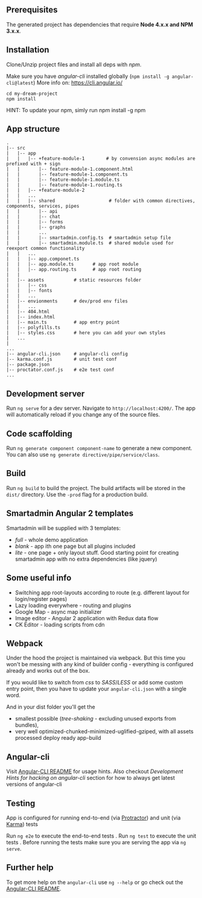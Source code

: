 ## Prerequisites

The generated project has dependencies that require **Node 4.x.x and NPM 3.x.x**.
 

## Installation

Clone/Unzip project files and install all deps with *npm*.

Make sure you have *angular-cli* installed globally (`npm install -g angular-cli@latest`)
More info on: https://cli.angular.io/


```
cd my-dream-project
npm install
```

HINT: To update your npm, simly run npm install -g npm 

## App structure

```
.
|-- src
|   |-- app
|   |   |-- +feature-module-1        # by convension async modules are prefixed with + sign            
|   |       |-- feature-module-1.component.html
|   |       |-- feature-module-1.component.ts
|   |       |-- feature-module-1.module.ts
|   |       |-- feature-module-1.routing.ts
|   |   |-- +feature-module-2
|   |   ...
|   |   |-- shared                    # folder with common directives, components, services, pipes 
|   |       |-- api                   
|   |       |-- chat
|   |       |-- forms
|   |       |-- graphs
|   |       ...
|   |       |-- smartadmin.config.ts  # smartadmin setup file
|   |       |-- smartadmin.module.ts  # shared module used for reexport common functionality
|   |   ...    
|   |   |-- app.componet.ts
|   |   |-- app.module.ts       # app root module
|   |   |-- app.routing.ts      # app root routing  
|   |       
|   |-- assets           # static resources folder
|   |   |-- css   
|   |   |-- fonts   
|   |   ...   
|   |-- envionments      # dev/prod env files
|   |   ...   
|   |-- 404.html    
|   |-- index.html   
|   |-- main.ts          # app entry point 
|   |-- polyfills.ts     
|   |-- styles.css       # here you can add your own styles
|   ...
|
...
|-- angular-cli.json     # angular-cli config
|-- karma.conf.js        # unit test conf
|-- package.json
|-- proctator.conf.js    # e2e test conf
...

```

## Development server

Run `ng serve` for a dev server. Navigate to `http://localhost:4200/`. The app will automatically reload if you change any of the source files.

## Code scaffolding

Run `ng generate component component-name` to generate a new component. You can also use `ng generate directive/pipe/service/class`.

## Build

Run `ng build` to build the project. The build artifacts will be stored in the `dist/` directory. Use the `-prod` flag for a production build.


## Smartadmin Angular 2 templates

Smartadmin will be supplied with 3 templates: 
* *full* - whole demo application
* *blank* - app ith one page but all plugins included
* *lite* - one page + only layout stuff. Good starting point for creating smartadmin app with no extra dependencies (like jquery) 

## Some useful info

* Switching app root-layouts according to route (e.g. different layout for login/register pages) 
* Lazy loading everywhere - routing and plugins 
* Google Map - async map initializer 
* Image editor - Angular 2 application with Redux data flow 
* CK Editor - loading scripts from cdn


## Webpack

Under the hood the project is maintained via webpack. But this time you won't be messing 
with any kind of builder config - everything is configured already and works out of the box.

If you would like to switch from *css* to *SASS*/*LESS* or add some custom entry point, then you have to update your `angular-cli.json` with a single word. 
 
 And in your dist folder you'll get the 
 * smallest possible  (_tree-shaking_ - excluding unused exports from bundles),
 * very well optimized-chunked-minimized-uglified-gziped, with all assets processed 
  deploy ready app-build
  
## Angular-cli
Visit [Angular-CLI README](https://github.com/angular/angular-cli/blob/master/README.md) for usage hints. Also checkout *Development Hints for hacking on angular-cli* section for how to always get latest versions of angular-cli


## Testing
App is configured for running end-to-end (via [Protractor](http://www.protractortest.org/)) and unit (via [Karma](https://karma-runner.github.io)) tests

Run `ng e2e` to execute the end-to-end tests . 
Run `ng test` to execute the unit tests .
Before running the tests make sure you are serving the app via `ng serve`.


## Further help
To get more help on the `angular-cli` use `ng --help` or go check out the [Angular-CLI README](https://github.com/angular/angular-cli/blob/master/README.md).
